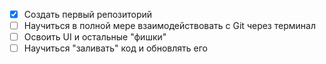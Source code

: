 - [x] Создать первый репозиторий
- [ ] Научиться в полной мере взаимодействовать с Git через терминал
- [ ] Освоить UI и остальные "фишки"
- [ ] Научиться "заливать" код и обновлять его
